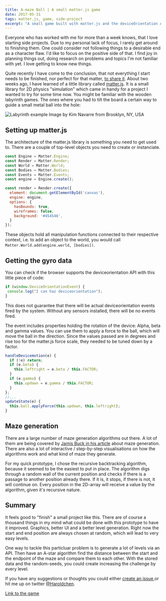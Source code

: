 ```yaml
---
title: A-maze Ball | A small matter.js game
date: 2017-05-31
tags: matter.js, game, side-project
excerpt: "A small game built with matter.js and the deviceOrientation API"
---
```


Everyone who has worked with me for more than a week knows, that I love starting side projects. Due to my personal lack of focus, I rarely get around to finishing them. One could consider not following things to a desirable end as a character flaw. I'd like to focus on the positive side of that. I find joy in planning things out, doing research on problems and topics I'm not familiar with yet. I love getting to know new things.

Quite recently I have come to the conclusion, that not everything I start needs to be finished, nor perfect for that matter, [to share it](http://www.thomasheller.net/demos/maze-ball/). About two weeks ago, I have learned of a little library called [matter.js](http://brm.io/matter-js/). It is a small library for 2D physics "simulation" which came in handy for a project I wanted to try for some time now. You might be familiar with the wooden labyrinth games. The ones where you had to tilt the board a certain way to guide a small metal ball into the hole:

![Labyrinth example](https://upload.wikimedia.org/wikipedia/commons/thumb/7/71/Labyrinth_of_Failure.jpg/1920px-Labyrinth_of_Failure.jpg)
Image by Kim Navarre from Brooklyn, NY, USA


## Setting up matter.js

The architecture of the matter.js library is something you need to get used to. There are a couple of top-level objects you need to create or instanciate. 

```js
const Engine = Matter.Engine;
const Render = Matter.Render;
const World = Matter.World;
const Bodies = Matter.Bodies;
const Events = Matter.Events;
const engine = Engine.create();

const render = Render.create({
  element: document.getElementById('canvas'),
  engine: engine,
  options: {
    hasBounds: true,
    wireframes: false,
    background: '#454546',
  }
});
```

These objects hold all manipulation functions connected to their respective context, i.e. to add an object to the world, you would call `Matter.World.add(engine.world, [bodies])`. 

## Getting the gyro data

You can check if the browser supports the deviceorientation API with this little piece of code:

```js
if (window.DeviceOrientationEvent) {
 console.log("I can haz deviceorientation");
}
```

This does not guarantee that there will be actual deviceorientation events fired by the system. Without any sensors installed, there will be no events fired.

The event includes properties holding the rotation of the device: Alpha, beta and gamma values. You can use them to apply a force to the ball, which will move the ball in the direction. Since the values passed are in degrees and rise too for the matter.js force scale, they needed to be tuned down by a factor.

```js
handleDevicemotion(e) {
  if (!e) return;
  if (e.beta) {
    this.leftright = e.beta / this.FACTOR;
  }
  if (e.gamma) {
    this.updown = e.gamma / this.FACTOR;
  }
};
//...
updateState(e) {
  this.ball.applyForce(this.updown, this.leftright);  
}
```


## Maze generation

There are a large number of maze generation algorithms out there. A lot of them are being covered by [Jamis Buck in his article](http://weblog.jamisbuck.org/2011/2/7/maze-generation-algorithm-recap.html) about maze generation. There are also a lot of interactive / step-by-step visualisations on how the algorithms work and what kind of maze they generate.

For my quick prototype, I chose the recursive backtracking algorithm, because it seemed to be the easiest to put in place. The algorithm digs through a random wall of the current position and checks if there is a passage to another position already there. If it is, it stops, if there is not, it will continue on. Every position in the 2D-array will receive a value by the algorithm, given it's recursive nature.

## Summary

It feels good to "finish" a small project like this. There are of course a thousand things in my mind what could be done with this prototype to have it improved. Graphics, better UI and a better level generation. Right now the start and end position are always chosen at random, which will lead to very easy levels.

One way to tackle this particluar problem is to generate a lot of levels via an API. Then have an A-star algorithm find the distance between the start and the endpoint of the maze and compare them to each other. With the stored data and the random-seeds, you could create increasing the challenge by every level.

If you have any suggestions or thoughts you could either [create an issue ](https://github.com/tomheller/maze-ball/issues) or hit me up on twitter [@Haroldchen](https://twitter.com/Haroldchen).

[Link to the game](http://www.thomasheller.net/demos/maze-ball/)